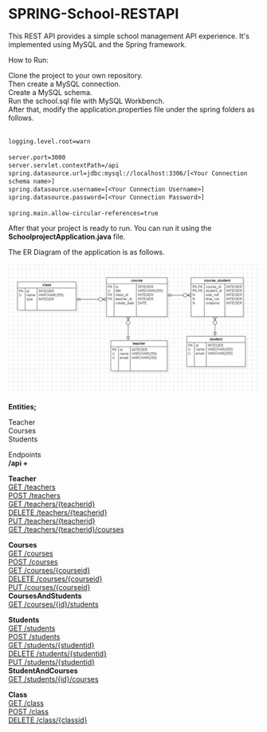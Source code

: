 # SPRING-School-RESTAPI
This REST API provides a simple school management API experience. It's implemented using MySQL and the Spring framework.

How to Run:

Clone the project to your own repository.\
Then create a MySQL connection.\
Create a MySQL schema.\
Run the school.sql file with MySQL Workbench.\
After that, modify the application.properties file under the spring folders as follows.
```

logging.level.root=warn

server.port=3000
server.servlet.contextPath=/api
spring.datasource.url=jdbc:mysql://localhost:3306/[<Your Connection schema name>]
spring.datasource.username=[<Your Connection Username>]
spring.datasource.password=[<Your Connection Password>]

spring.main.allow-circular-references=true

```


After that your project is ready to run. You can run it using the **SchoolprojectApplication.java** file.



The ER Diagram of the application is as follows.

![erdiagram](erdiagram.png)






**Entities;**


Teacher\
Courses\
Students



Endpoints\
**/api +**

**Teacher** \
[GET /teachers](http://localhost:3000/api/teachers) \
[POST /teachers](http://localhost:3000/api/teachers) \
[GET /teachers/{teacherid}](http://localhost:3000/api/teachers/1) \
[DELETE /teachers/{teacherid}](http://localhost:3000/api/teachers/1) \
[PUT /teachers/{teacherid}](http://localhost:3000/api/teachers/1) \
[GET /teachers/{teacherid}/courses](http://localhost:3000/api/teachers/1/courses)

**Courses** \
[GET /courses](http://localhost:3000/api/courses) \
[POST /courses](http://localhost:3000/api/courses) \
[GET /courses/{courseid}](http://localhost:3000/api/courses/1) \
[DELETE /courses/{courseid}](http://localhost:3000/api/courses/1) \
[PUT  /courses/{courseid}](http://localhost:3000/api/courses/1) \
**CoursesAndStudents** \
[GET /courses/{id}/students](http://localhost:3000/api/courses/1/students) 

**Students** \
[GET /students](http://localhost:3000/api/students) \
[POST /students](http://localhost:3000/api/students) \
[GET /students/{studentid}](http://localhost:3000/api/students/1) \
[DELETE /students/{studentid}](http://localhost:3000/api/students/1) \
[PUT /students/{studentid}](http://localhost:3000/api/students/1) \
**StudentAndCourses** \
[GET /students/{id}/courses](http://localhost:3000/api/students/1/courses) 


**Class** \
[GET /class](http://localhost:3000/api/class) \
[POST /class](http://localhost:3000/api/class) \
[DELETE /class/{classid}](http://localhost:3000/api/class/1) 
	 


